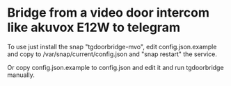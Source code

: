 # Bridge from a video door intercom like akuvox E12W to telegram

To use just install the snap "tgdoorbridge-mvo", edit
config.json.example and copy to /var/snap/current/config.json and
"snap restart" the service.

Or copy config.json.example to config.json and edit it and run
tgdoorbridge manually.

